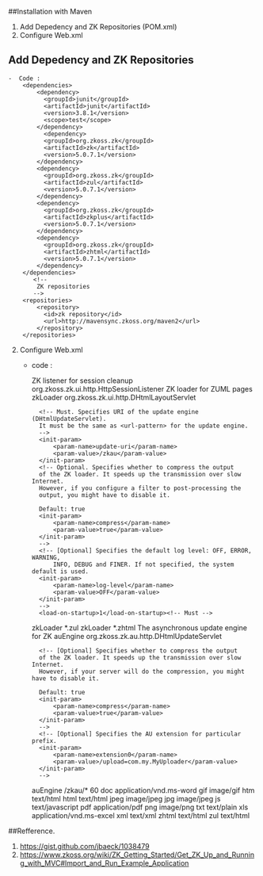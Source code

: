##Installation with Maven
1. Add Depedency and ZK Repositories (POM.xml)
2. Configure Web.xml

## Add Depedency and ZK Repositories
	-  Code : 
		<dependencies>
			<dependency>
			  <groupId>junit</groupId>
			  <artifactId>junit</artifactId>
			  <version>3.8.1</version>
			  <scope>test</scope>
			</dependency>
			  <dependency>
			  <groupId>org.zkoss.zk</groupId>
			  <artifactId>zk</artifactId>
			  <version>5.0.7.1</version>
			</dependency>
			<dependency>
			  <groupId>org.zkoss.zk</groupId>
			  <artifactId>zul</artifactId>
			  <version>5.0.7.1</version>
			</dependency>
			<dependency>
			  <groupId>org.zkoss.zk</groupId>
			  <artifactId>zkplus</artifactId>
			  <version>5.0.7.1</version>
			</dependency>
			<dependency>
			  <groupId>org.zkoss.zk</groupId>
			  <artifactId>zhtml</artifactId>
			  <version>5.0.7.1</version>
			</dependency>
		</dependencies>
		   <!-- 
			ZK repositories 
		   -->
		<repositories>
			<repository>
			  <id>zk repository</id>
			  <url>http://mavensync.zkoss.org/maven2</url>
			</repository>
		</repositories>

2. Configure Web.xml
	- code : 
		<!-- ZK -->
		<!-- //// -->
		<!-- ZK -->
		<listener>
			<description>ZK listener for session cleanup</description>
			<listener-class>org.zkoss.zk.ui.http.HttpSessionListener</listener-class>
		</listener>
		<servlet>
			<description>ZK loader for ZUML pages</description>
			<servlet-name>zkLoader</servlet-name>
			<servlet-class>org.zkoss.zk.ui.http.DHtmlLayoutServlet</servlet-class>

			<!-- Must. Specifies URI of the update engine (DHtmlUpdateServlet).
			It must be the same as <url-pattern> for the update engine.
			-->
			<init-param>
				<param-name>update-uri</param-name>
				<param-value>/zkau</param-value>
			</init-param>
			<!-- Optional. Specifies whether to compress the output
			of the ZK loader. It speeds up the transmission over slow Internet.
			However, if you configure a filter to post-processing the
			output, you might have to disable it.

			Default: true
			<init-param>
				<param-name>compress</param-name>
				<param-value>true</param-value>
			</init-param>
			-->
			<!-- [Optional] Specifies the default log level: OFF, ERROR, WARNING,
				INFO, DEBUG and FINER. If not specified, the system default is used.
			<init-param>
				<param-name>log-level</param-name>
				<param-value>OFF</param-value>
			</init-param>
			-->
			<load-on-startup>1</load-on-startup><!-- Must -->
		</servlet>
		<servlet-mapping>
			<servlet-name>zkLoader</servlet-name>
			<url-pattern>*.zul</url-pattern>
		</servlet-mapping>
		<servlet-mapping>
			<servlet-name>zkLoader</servlet-name>
			<url-pattern>*.zhtml</url-pattern>
		</servlet-mapping>
		<!-- [Optional] Uncomment it if you want to use richlets.
		<servlet-mapping>
			<servlet-name>zkLoader</servlet-name>
			<url-pattern>/zk/*</url-pattern>
		</servlet-mapping>
		-->
		<servlet>
			<description>The asynchronous update engine for ZK</description>
			<servlet-name>auEngine</servlet-name>
			<servlet-class>org.zkoss.zk.au.http.DHtmlUpdateServlet</servlet-class>

			<!-- [Optional] Specifies whether to compress the output
			of the ZK loader. It speeds up the transmission over slow Internet.
			However, if your server will do the compression, you might have to disable it.

			Default: true
			<init-param>
				<param-name>compress</param-name>
				<param-value>true</param-value>
			</init-param>
			-->
			<!-- [Optional] Specifies the AU extension for particular prefix.
			<init-param>
				<param-name>extension0</param-name>
				<param-value>/upload=com.my.MyUploader</param-value>
			</init-param>
			-->
		</servlet>
		<servlet-mapping>
			<servlet-name>auEngine</servlet-name>
			<url-pattern>/zkau/*</url-pattern>
		</servlet-mapping>

		<!-- [Optional]
		Uncomment if you want to use the ZK filter to post process the HTML output
		generated by other technology, such as JSP and velocity.
		<filter>
			<filter-name>zkFilter</filter-name>
			<filter-class>org.zkoss.zk.ui.http.DHtmlLayoutFilter</filter-class>
			<init-param>
				<param-name>extension</param-name>
				<param-value>html</param-value>
			</init-param>
			<init-param>
				<param-name>compress</param-name>
				<param-value>true</param-value>
			</init-param>
		</filter>
		<filter-mapping>
			<filter-name>zkFilter</filter-name>
			<url-pattern>your URI pattern</url-pattern>
		</filter-mapping>
		-->
		<!-- //// -->

		<!-- ///////////// -->
		<!-- DSP (optional) 
		Uncomment it if you want to use DSP
		However, it is turned on since zksandbox uses DSP to generate CSS.
		<servlet>
			<servlet-name>dspLoader</servlet-name>
			<servlet-class>org.zkoss.web.servlet.dsp.InterpreterServlet</servlet-class>
			<init-param>
				<param-name>class-resource</param-name>
				<param-value>true</param-value>
			</init-param>
		</servlet>
		<servlet-mapping>
			<servlet-name>dspLoader</servlet-name>
			<url-pattern>*.dsp</url-pattern>
		</servlet-mapping>
		-->
		
		<!-- /////////// -->
		<!-- [Optional] Session timeout -->
		<session-config>
			<session-timeout>60</session-timeout>
		</session-config>

		<!-- [Optional] MIME mapping -->
		<mime-mapping>
			<extension>doc</extension>
			<mime-type>application/vnd.ms-word</mime-type>
		</mime-mapping>
		<mime-mapping>
			<extension>gif</extension>
			<mime-type>image/gif</mime-type>
		</mime-mapping>
		<mime-mapping>
			<extension>htm</extension>
			<mime-type>text/html</mime-type>
		</mime-mapping>
		<mime-mapping>
			<extension>html</extension>
			<mime-type>text/html</mime-type>
		</mime-mapping>
		<mime-mapping>
			<extension>jpeg</extension>
			<mime-type>image/jpeg</mime-type>
		</mime-mapping>
		<mime-mapping>
			<extension>jpg</extension>
			<mime-type>image/jpeg</mime-type>
		</mime-mapping>
		<mime-mapping>
			<extension>js</extension>
			<mime-type>text/javascript</mime-type>
		</mime-mapping>
		<mime-mapping>
			<extension>pdf</extension>
			<mime-type>application/pdf</mime-type>
		</mime-mapping>
		<mime-mapping>
			<extension>png</extension>
			<mime-type>image/png</mime-type>
		</mime-mapping>
		<mime-mapping>
			<extension>txt</extension>
			<mime-type>text/plain</mime-type>
		</mime-mapping>
		<mime-mapping>
			<extension>xls</extension>
			<mime-type>application/vnd.ms-excel</mime-type>
		</mime-mapping>
		<mime-mapping>
			<extension>xml</extension>
			<mime-type>text/xml</mime-type>
		</mime-mapping>
		<mime-mapping>
			<extension>zhtml</extension>
			<mime-type>text/html</mime-type>
		</mime-mapping>
		<mime-mapping>
			<extension>zul</extension>
			<mime-type>text/html</mime-type>
		</mime-mapping>
	
	
##Refference.
1. https://gist.github.com/jbaeck/1038479
2. https://www.zkoss.org/wiki/ZK_Getting_Started/Get_ZK_Up_and_Running_with_MVC#Import_and_Run_Example_Application